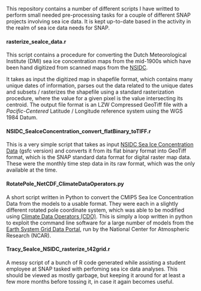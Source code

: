 
This repository contains a number of different scripts I have writted to perform small needed pre-processing tasks for a couple of different SNAP projects involving sea ice data. It is kept up-to-date based in the activity in the realm of sea ice data needs for SNAP.

#### rasterize_seaIce_data.r

This script contains a procedure for converting the Dutch Meteorological Institute (DMI) sea ice concentration maps from the mid-1900s which have been hand digitized from scanned maps from the [NSIDC](http://nsidc.org/data/docs/noaa/g02203-dmi/). 

It takes as input the digitized map in shapefile format, which contains many unique dates of information, parses out the data related to the unique dates and subsets / rasterizes the shapefile using a standard rasterization procedure, where the value for a given pixel is the value intersecting its centroid.  The output file format is an LZW Compressed GeoTiff file with a *Pacific-Centered* Latitude / Longitude reference system using the WGS 1984 Datum.

#### NSIDC_SeaIceConcentration_convert_flatBinary_toTIFF.r

This is a very simple script that takes as input [NSIDC Sea Ice Concentration Data](http://nsidc.org/data/docs/daac/nsidc0051_gsfc_seaice.gd.html) (gsfc version) and converts it from its flat binary format into GeoTiff format, which is the SNAP standard data format for digital raster map data. These were the monthly time step data in its raw format, which was the only available at the time.


#### RotatePole_NetCDF_ClimateDataOperators.py

A short script written in Python to convert the CMIP5 Sea Ice Concentration Data from the models to a usable format.  They were each in a slightly different rotated pole coordinate system, which was able to be modified using [Climate Data Operators (CDO)](https://code.zmaw.de/projects/cdo).  This is simply a loop written in python to exploit the command line software for a large number of models from the [Earth System Grid Data Portal](https://www.earthsystemgrid.org/home.htm), run by the National Center for Atmospheric Research (NCAR).

#### Tracy_SeaIce_NSIDC_rasterize_t42grid.r

A messy script of a bunch of R code generated while assisting a student employee at SNAP tasked with perfoming sea ice data analyses.  This should be viewed as mostly garbage, but keeping it around for at least a few more months before tossing it, in case it again becomes useful.
